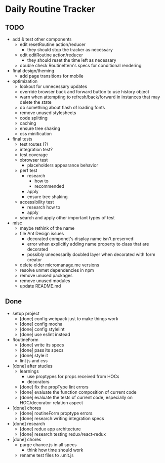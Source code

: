 Daily Routine Tracker
========================================

TODO
----------------------------------------

- add & test other components
  - edit resetRoutine action/reducer
    - they should stop the tracker as necessary
  - edit editRoutine action/reducer
    - they should reset the time left as necessary
  - double check RoutineItem\'s specs for conditional rendering
- final design/theming
  - add page transitions for mobile
- optimization
  - lookout for unnecessary updates
  - override browser back and forward button to use history object
  - warn when attempting to refresh/back/forward in instances that may delete the state
  - do something about flash of loading fonts
  - remove unused stylesheets
  - code splitting
  - caching
  - ensure tree shaking
  - css minification
- final tests
  - test routes (?)
  - integration test?
  - test coverage
  - xbrowser test
    - placeholders appearance behavior
  - perf test
    - research
      - how to
      - recommended
    - apply
    - ensure tree shaking
  - accessibility test
    - research how to
    - apply
  - search and apply other important types of test
- misc
  - maybe rethink of the name
  - file Ant Design issues
    - decorated componet's display name isn't preserved
    - error when explicitly adding name property to class that are decorated
    - possibly unecessarily doubled layer when decorated with form creator
  - delete older micromanage.me versions
  - resolve unmet dependencies in npm
  - remove unused packages
  - remove unused modules
  - update README.md

Done
----------------------------------------

- setup project
  - [done] config webpack just to make things work
  - [done] config mocha
  - [done] config stylelint
  - [done] use eslint instead
- RoutineForm
  - [done] write its specs
  - [done] pass its specs
  - [done] style it
  - lint js and css
- [done] after studies
  - learnings
    - use proptypes for props received from HOCs
    - decorators
  - [done] fix the propType lint errors
  - [done] evaluate the function composition of current code
  - [done] evaluate the tests of current code, especially on HOC/decorator-relation aspect
- [done] chores
  - [done] routineForm proptype errors
  - [done] research writing integration specs
- [done] research
  - [done] redux app architecture
  - [done] research testing redux/react-redux
- [done] chores
  - purge chance.js in all specs
    - think how time should work
  - rename test files to .unit.js
